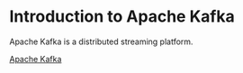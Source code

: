 # Introduction to Apache Kafka

Apache Kafka is a distributed streaming platform.



[Apache Kafka](https://kafka.apache.org/)

